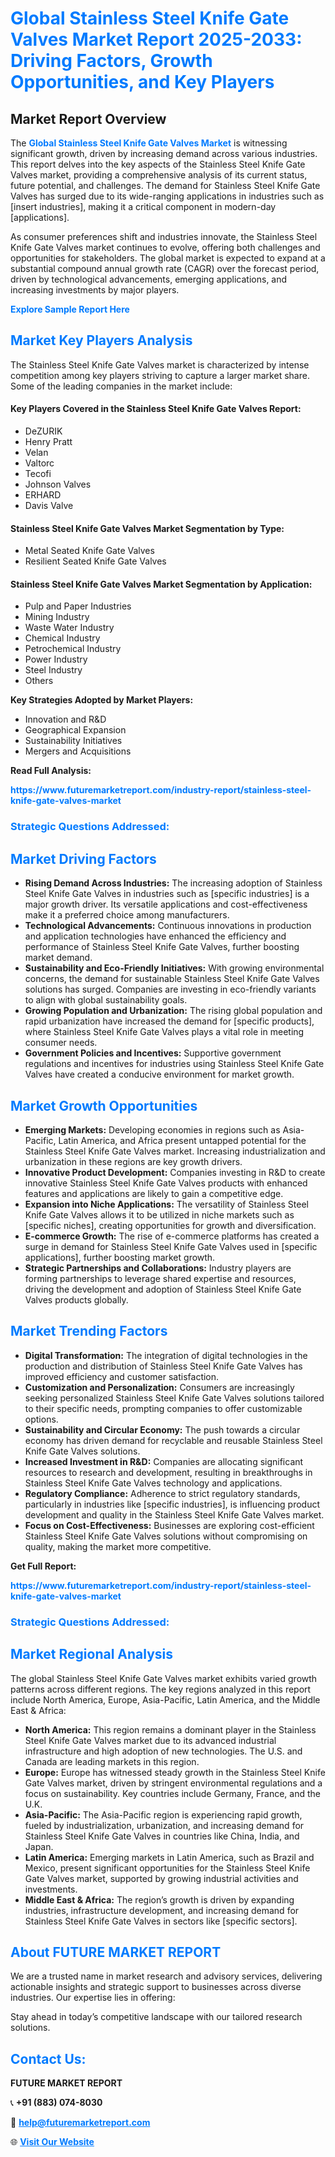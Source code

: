 <h1 style="color: #007BFF;">Global Stainless Steel Knife Gate Valves Market Report 2025-2033: Driving Factors, Growth Opportunities, and Key Players</h1>

<section id="overview">
<h2>Market Report Overview</h2>
<p>The <a href="https://www.futuremarketreport.com/industry-report/stainless-steel-knife-gate-valves-market" style="color: #007BFF; text-decoration: none;"><strong>Global Stainless Steel Knife Gate Valves Market</strong></a> is witnessing significant growth, driven by increasing demand across various industries. This report delves into the key aspects of the Stainless Steel Knife Gate Valves market, providing a comprehensive analysis of its current status, future potential, and challenges. The demand for Stainless Steel Knife Gate Valves has surged due to its wide-ranging applications in industries such as [insert industries], making it a critical component in modern-day [applications].</p>
<p>As consumer preferences shift and industries innovate, the Stainless Steel Knife Gate Valves market continues to evolve, offering both challenges and opportunities for stakeholders. The global market is expected to expand at a substantial compound annual growth rate (CAGR) over the forecast period, driven by technological advancements, emerging applications, and increasing investments by major players.</p>
</section>

<section id="overview">
<p><a href="https://www.futuremarketreport.com/request-sample/reportId=29301" style="color: #007BFF; text-decoration: none;"><strong>Explore Sample Report Here</strong></a></p>
</section>

<section id="key-players">
<h2 style="color: #007BFF;">Market Key Players Analysis</h2>
<p>The Stainless Steel Knife Gate Valves market is characterized by intense competition among key players striving to capture a larger market share. Some of the leading companies in the market include:</p>
<h4>Key Players Covered in the Stainless Steel Knife Gate Valves Report:</h4>
<ul><li>DeZURIK</li><li>Henry Pratt</li><li>Velan</li><li>Valtorc</li><li>Tecofi</li><li>Johnson Valves</li><li>ERHARD</li><li>Davis Valve</li></ul>
<h4>Stainless Steel Knife Gate Valves Market Segmentation by Type:</h4>
<ul><li>Metal Seated Knife Gate Valves</li><li>Resilient Seated Knife Gate Valves</li></ul>

<h4>Stainless Steel Knife Gate Valves Market Segmentation by Application:</h4>
<ul><li>Pulp and Paper Industries</li><li>Mining Industry</li><li>Waste Water Industry</li><li>Chemical Industry</li><li>Petrochemical Industry</li><li>Power Industry</li><li>Steel Industry</li><li>Others</li></ul>
<p><strong>Key Strategies Adopted by Market Players:</strong></p>
<ul>
<li>Innovation and R&D</li>
<li>Geographical Expansion</li>
<li>Sustainability Initiatives</li>
<li>Mergers and Acquisitions</li>
</ul>
</section>

<section>
<p><strong>Read Full Analysis: </strong></p><a href="https://www.futuremarketreport.com/industry-report/stainless-steel-knife-gate-valves-market" style="color: #007BFF; text-decoration: none;"><strong>https://www.futuremarketreport.com/industry-report/stainless-steel-knife-gate-valves-market</strong></a>
<h3 style="color: #007BFF;">Strategic Questions Addressed:</h3>
</section>

<section id="driving-factors">
<h2 style="color: #007BFF;">Market Driving Factors</h2>
<ul>
<li><strong>Rising Demand Across Industries:</strong> The increasing adoption of Stainless Steel Knife Gate Valves in industries such as [specific industries] is a major growth driver. Its versatile applications and cost-effectiveness make it a preferred choice among manufacturers.</li>
<li><strong>Technological Advancements:</strong> Continuous innovations in production and application technologies have enhanced the efficiency and performance of Stainless Steel Knife Gate Valves, further boosting market demand.</li>
<li><strong>Sustainability and Eco-Friendly Initiatives:</strong> With growing environmental concerns, the demand for sustainable Stainless Steel Knife Gate Valves solutions has surged. Companies are investing in eco-friendly variants to align with global sustainability goals.</li>
<li><strong>Growing Population and Urbanization:</strong> The rising global population and rapid urbanization have increased the demand for [specific products], where Stainless Steel Knife Gate Valves plays a vital role in meeting consumer needs.</li>
<li><strong>Government Policies and Incentives:</strong> Supportive government regulations and incentives for industries using Stainless Steel Knife Gate Valves have created a conducive environment for market growth.</li>
</ul>
</section>

<section id="growth-opportunities">
<h2 style="color: #007BFF;">Market Growth Opportunities</h2>
<ul>
<li><strong>Emerging Markets:</strong> Developing economies in regions such as Asia-Pacific, Latin America, and Africa present untapped potential for the Stainless Steel Knife Gate Valves market. Increasing industrialization and urbanization in these regions are key growth drivers.</li>
<li><strong>Innovative Product Development:</strong> Companies investing in R&D to create innovative Stainless Steel Knife Gate Valves products with enhanced features and applications are likely to gain a competitive edge.</li>
<li><strong>Expansion into Niche Applications:</strong> The versatility of Stainless Steel Knife Gate Valves allows it to be utilized in niche markets such as [specific niches], creating opportunities for growth and diversification.</li>
<li><strong>E-commerce Growth:</strong> The rise of e-commerce platforms has created a surge in demand for Stainless Steel Knife Gate Valves used in [specific applications], further boosting market growth.</li>
<li><strong>Strategic Partnerships and Collaborations:</strong> Industry players are forming partnerships to leverage shared expertise and resources, driving the development and adoption of Stainless Steel Knife Gate Valves products globally.</li>
</ul>
</section>

<section id="trending-factors">
<h2 style="color: #007BFF;">Market Trending Factors</h2>
<ul>
<li><strong>Digital Transformation:</strong> The integration of digital technologies in the production and distribution of Stainless Steel Knife Gate Valves has improved efficiency and customer satisfaction.</li>
<li><strong>Customization and Personalization:</strong> Consumers are increasingly seeking personalized Stainless Steel Knife Gate Valves solutions tailored to their specific needs, prompting companies to offer customizable options.</li>
<li><strong>Sustainability and Circular Economy:</strong> The push towards a circular economy has driven demand for recyclable and reusable Stainless Steel Knife Gate Valves solutions.</li>
<li><strong>Increased Investment in R&D:</strong> Companies are allocating significant resources to research and development, resulting in breakthroughs in Stainless Steel Knife Gate Valves technology and applications.</li>
<li><strong>Regulatory Compliance:</strong> Adherence to strict regulatory standards, particularly in industries like [specific industries], is influencing product development and quality in the Stainless Steel Knife Gate Valves market.</li>
<li><strong>Focus on Cost-Effectiveness:</strong> Businesses are exploring cost-efficient Stainless Steel Knife Gate Valves solutions without compromising on quality, making the market more competitive.</li>
</ul>
</section>

<section>
<p><strong>Get Full Report: </strong></p><a href="https://www.futuremarketreport.com/industry-report/stainless-steel-knife-gate-valves-market" style="color: #007BFF; text-decoration: none;"><strong>https://www.futuremarketreport.com/industry-report/stainless-steel-knife-gate-valves-market</strong></a>
<h3 style="color: #007BFF;">Strategic Questions Addressed:</h3>
</section>


<section id="regional-analysis">
<h2 style="color: #007BFF;">Market Regional Analysis</h2>
<p>The global Stainless Steel Knife Gate Valves market exhibits varied growth patterns across different regions. The key regions analyzed in this report include North America, Europe, Asia-Pacific, Latin America, and the Middle East & Africa:</p>
<ul>
<li><strong>North America:</strong> This region remains a dominant player in the Stainless Steel Knife Gate Valves market due to its advanced industrial infrastructure and high adoption of new technologies. The U.S. and Canada are leading markets in this region.</li>
<li><strong>Europe:</strong> Europe has witnessed steady growth in the Stainless Steel Knife Gate Valves market, driven by stringent environmental regulations and a focus on sustainability. Key countries include Germany, France, and the U.K.</li>
<li><strong>Asia-Pacific:</strong> The Asia-Pacific region is experiencing rapid growth, fueled by industrialization, urbanization, and increasing demand for Stainless Steel Knife Gate Valves in countries like China, India, and Japan.</li>
<li><strong>Latin America:</strong> Emerging markets in Latin America, such as Brazil and Mexico, present significant opportunities for the Stainless Steel Knife Gate Valves market, supported by growing industrial activities and investments.</li>
<li><strong>Middle East & Africa:</strong> The region’s growth is driven by expanding industries, infrastructure development, and increasing demand for Stainless Steel Knife Gate Valves in sectors like [specific sectors].</li>
</ul>
</section>

<footer>
<h2 style="color: #007BFF;">About FUTURE MARKET REPORT</h2>
<p>We are a trusted name in market research and advisory services, delivering actionable insights and strategic support to businesses across diverse industries. Our expertise lies in offering:</p>

<p>Stay ahead in today’s competitive landscape with our tailored research solutions.</p>

<h2 style="color: #007BFF;">Contact Us:</h2>
<p><strong>FUTURE MARKET REPORT</strong></p>
<p>📞 <strong>+91 (883) 074-8030</strong></p>
<p>📧 <strong><a href="mailto:help@futuremarketreport.com" style="color: #007BFF;">help@futuremarketreport.com</a></strong></p>
<p>🌐 <strong><a href="https://www.futuremarketreport.com/" style="color: #007BFF;">Visit Our Website</a></strong></p>
</footer>